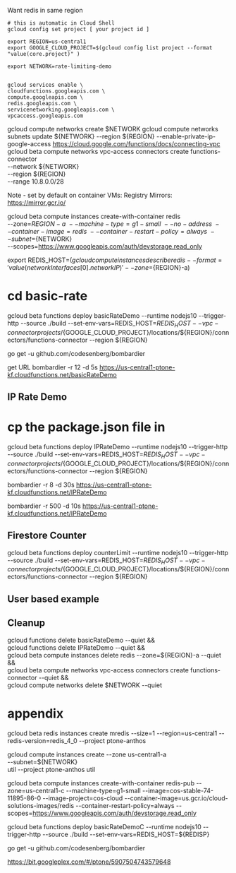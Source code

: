 
Want redis in same region


```
# this is automatic in Cloud Shell
gcloud config set project [ your project id ]

export REGION=us-central1
export GOOGLE_CLOUD_PROJECT=$(gcloud config list project --format "value(core.project)" )

export NETWORK=rate-limiting-demo


gcloud services enable \
cloudfunctions.googleapis.com \
compute.googleapis.com \
redis.googleapis.com \
servicenetworking.googleapis.com \
vpcaccess.googleapis.com
```

gcloud compute networks create $NETWORK 
gcloud compute networks subnets update ${NETWORK} --region ${REGION} --enable-private-ip-google-access
https://cloud.google.com/functions/docs/connecting-vpc
gcloud beta compute networks vpc-access connectors create functions-connector \
--network ${NETWORK} \
--region ${REGION} \
--range 10.8.0.0/28


Note - set by default on container VMs:
Registry Mirrors:
 https://mirror.gcr.io/


gcloud beta compute instances create-with-container redis \
--zone=${REGION}-a \
--machine-type=g1-small \
--no-address \
--container-image=redis \
--container-restart-policy=always \
--subnet=${NETWORK} \
--scopes=https://www.googleapis.com/auth/devstorage.read_only


export REDIS_HOST=$(gcloud compute instances describe redis --format='value(networkInterfaces[0].networkIP)' --zone=${REGION}-a)

# cd basic-rate
gcloud beta functions deploy basicRateDemo --runtime nodejs10 --trigger-http --source ./build  --set-env-vars=REDIS_HOST=${REDIS_HOST} --vpc-connector projects/${GOOGLE_CLOUD_PROJECT}/locations/${REGION}/connectors/functions-connector --region ${REGION}

go get -u github.com/codesenberg/bombardier


get URL
bombardier -r 12 -d 5s https://us-central1-ptone-kf.cloudfunctions.net/basicRateDemo

## IP Rate Demo

# cp the package.json file in
gcloud beta functions deploy IPRateDemo --runtime nodejs10 --trigger-http --source ./build  --set-env-vars=REDIS_HOST=${REDIS_HOST} --vpc-connector projects/${GOOGLE_CLOUD_PROJECT}/locations/${REGION}/connectors/functions-connector --region ${REGION}

bombardier -r 8 -d 30s https://us-central1-ptone-kf.cloudfunctions.net/IPRateDemo

bombardier -r 500 -d 10s https://us-central1-ptone-kf.cloudfunctions.net/IPRateDemo

## Firestore Counter
gcloud beta functions deploy counterLimit --runtime nodejs10 --trigger-http --source ./build  --set-env-vars=REDIS_HOST=${REDIS_HOST} --vpc-connector projects/${GOOGLE_CLOUD_PROJECT}/locations/${REGION}/connectors/functions-connector --region ${REGION}


## User based example

## Cleanup

gcloud functions delete basicRateDemo --quiet && \
gcloud functions delete IPRateDemo --quiet && \
gcloud beta compute instances delete redis --zone=${REGION}-a --quiet && \
gcloud beta compute networks vpc-access connectors create functions-connector --quiet && \
gcloud compute networks delete $NETWORK --quiet



# appendix
gcloud beta redis instances create mredis --size=1 --region=us-central1 --redis-version=redis_4_0 --project ptone-anthos

gcloud compute instances create --zone us-central1-a \
--subnet=${NETWORK} \
util
--project ptone-anthos util


gcloud beta compute instances create-with-container redis-pub --zone=us-central1-c --machine-type=g1-small  --image=cos-stable-74-11895-86-0 --image-project=cos-cloud --container-image=us.gcr.io/cloud-solutions-images/redis --container-restart-policy=always  --scopes=https://www.googleapis.com/auth/devstorage.read_only


gcloud beta functions deploy basicRateDemoC --runtime nodejs10 --trigger-http --source ./build  --set-env-vars=REDIS_HOST=${REDISP}

go get -u github.com/codesenberg/bombardier




https://bit.googleplex.com/#/ptone/5907504743579648